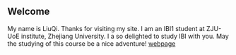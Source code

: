 ## Welcome 

My name is LiuQi. Thanks for visiting my site.
I am an IBI1 student at ZJU-UoE institute, Zhejiang University.
I a so delighted to study IBI with you.
May the studying of this course be a nice adventure!
[webpage](https://c.zju.edu.cn/) 